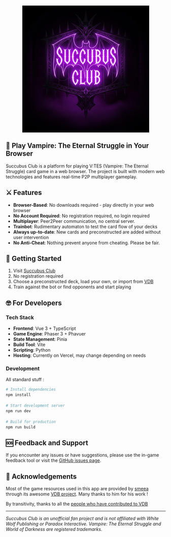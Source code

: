 <p style="text-align: center;" align="center">
<img align="center" src="/public/assets/welcomeSign.png" />
</p>

## 🧛 Play Vampire: The Eternal Struggle in Your Browser

Succubus Club is a platform for playing V:TES (Vampire: The Eternal Struggle) card game in a web browser.
The project is built with modern web technologies and features real-time P2P multiplayer gameplay.

## ⚔️ Features

- **Browser-Based**: No downloads required - play directly in your web browser
- **No Account Required**: No registration required, no login required
- **Multiplayer**: Peer2Peer communication, no central server.
- **Trainbot**: Rudimentary automaton to test the card flow of your decks
- **Always up-to-date**: New cards and preconstructed are added without user intervention
- **No Anti-Cheat**: Nothing prevent anyone from cheating. Please be fair.

## 🚀 Getting Started

1. Visit [Succubus Club](https://succubus-club.net/)
2. No registration required
3. Choose a preconstructed deck, load your own, or import from [VDB](https://github.com/smeea/vdb)
4. Train against the bot or find opponents and start playing

## 🤓 For Developers

### Tech Stack

- **Frontend**: Vue 3 + TypeScript
- **Game Engine**: Phaser 3 + Phavuer
- **State Management**: Pinia
- **Build Tool**: Vite
- **Scripting**: Python
- **Hosting**: Currently on Vercel, may change depending on needs

### Development

All standard stuff :

```bash
# Install dependencies
npm install

# Start development server
npm run dev

# Build for production
npm run build
```

## 🆘 Feedback and Support

If you encounter any issues or have suggestions, please use the in-game feedback tool or visit the [GitHub issues page](https://github.com/thomasWajs/succubus-club/issues/).

## 🙏 Acknowledgements

Most of the game resources used in this app are provided by [smeea](https://github.com/smeea) through its awesome [VDB project](https://github.com/smeea/vdb). Many thanks to him for his work !

By transitivity, thanks to all the [people who have contributed to VDB](https://github.com/smeea/vdb?tab=readme-ov-file#acknowledgments)

---

*Succubus Club is an unofficial fan project and is not affiliated with White Wolf Publishing or Paradox Interactive. Vampire: The Eternal Struggle and World of Darkness are registered trademarks.*
